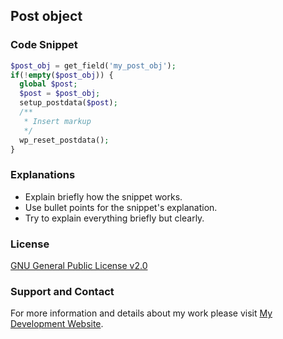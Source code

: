 ## Post object

### Code Snippet

```php
$post_obj = get_field('my_post_obj');
if(!empty($post_obj)) {
  global $post;
  $post = $post_obj;
  setup_postdata($post);
  /**
   * Insert markup
   */
  wp_reset_postdata();
}
```
### Explanations
- Explain briefly how the snippet works.
- Use bullet points for the snippet's explanation.
- Try to explain everything briefly but clearly.

### License

[GNU General Public License v2.0](https://github.com/dedewiweka/snippets/blob/main/LICENSE)


### Support and Contact

For more information and details about my work please visit [My Development Website](https://dede.wiweka.com/development).